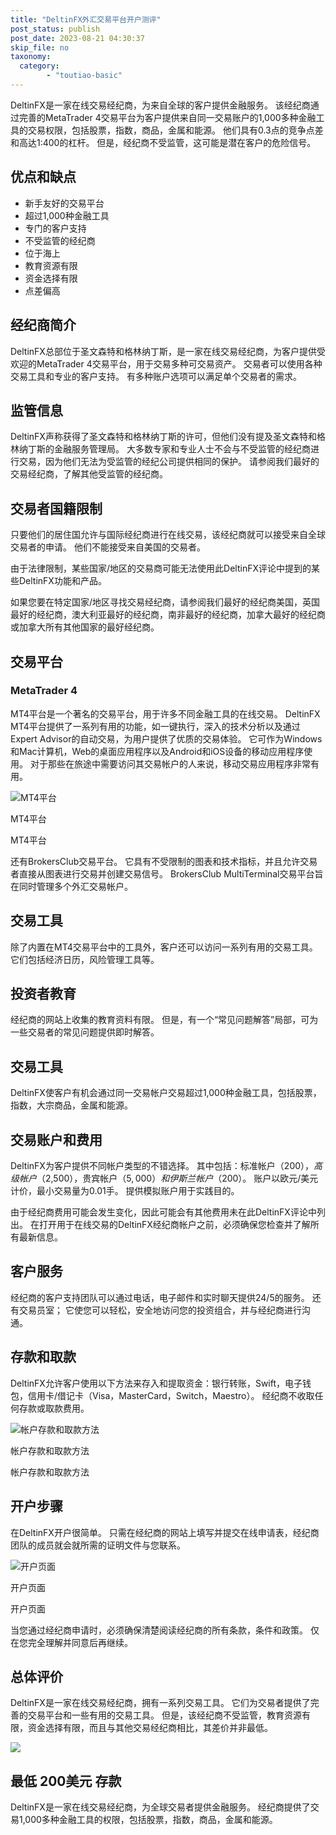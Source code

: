 ```yaml
---
title: "DeltinFX外汇交易平台开户测评"
post_status: publish
post_date: 2023-08-21 04:30:37
skip_file: no
taxonomy:
  category:
        - "toutiao-basic"
---
```


DeltinFX是一家在线交易经纪商，为来自全球的客户提供金融服务。 该经纪商通过完善的MetaTrader 4交易平台为客户提供来自同一交易账户的1,000多种金融工具的交易权限，包括股票，指数，商品，金属和能源。 他们具有0.3点的竞争点差和高达1:400的杠杆。 但是，经纪商不受监管，这可能是潜在客户的危险信号。

## 优点和缺点

- 新手友好的交易平台
- 超过1,000种金融工具
- 专门的客户支持
- 不受监管的经纪商
- 位于海上
- 教育资源有限
- 资金选择有限
- 点差偏高

## 经纪商简介

DeltinFX总部位于圣文森特和格林纳丁斯，是一家在线交易经纪商，为客户提供受欢迎的MetaTrader 4交易平台，用于交易多种可交易资产。 交易者可以使用各种交易工具和专业的客户支持。 有多种账户选项可以满足单个交易者的需求。

## 监管信息

DeltinFX声称获得了圣文森特和格林纳丁斯的许可，但他们没有提及圣文森特和格林纳丁斯的金融服务管理局。 大多数专家和专业人士不会与不受监管的经纪商进行交易，因为他们无法为受监管的经纪公司提供相同的保护。 请参阅我们最好的交易经纪商，了解其他受监管的经纪商。

## 交易者国籍限制

只要他们的居住国允许与国际经纪商进行在线交易，该经纪商就可以接受来自全球交易者的申请。 他们不能接受来自美国的交易者。

由于法律限制，某些国家/地区的交易商可能无法使用此DeltinFX评论中提到的某些DeltinFX功能和产品。

如果您要在特定国家/地区寻找交易经纪商，请参阅我们最好的经纪商美国，英国最好的经纪商，澳大利亚最好的经纪商，南非最好的经纪商，加拿大最好的经纪商或加拿大所有其他国家的最好经纪商。

## 交易平台

### MetaTrader 4

MT4平台是一个著名的交易平台，用于许多不同金融工具的在线交易。 DeltinFX MT4平台提供了一系列有用的功能，如一键执行，深入的技术分析以及通过Expert Advisor的自动交易，为用户提供了优质的交​​易体验。 它可作为Windows和Mac计算机，Web的桌面应用程序以及Android和iOS设备的移动应用程序使用。 对于那些在旅途中需要访问其交易帐户的人来说，移动交易应用程序非常有用。

![MT4平台](https://cdn.fendou.la/funstoutiao/2020/11/DeltinFX-Review-MT4-Platform.jpg "MT4平台")

MT4平台

MT4平台

还有BrokersClub交易平台。 它具有不受限制的图表和技术指标，并且允许交易者直接从图表进行交易并创建交易信号。 BrokersClub MultiTerminal交易平台旨在同时管理多个外汇交易帐户。

## 交易工具

除了内置在MT4交易平台中的工具外，客户还可以访问一系列有用的交易工具。 它们包括经济日历，风险管理工具等。

## 投资者教育

经纪商的网站上收集的教育资料有限。 但是，有一个“常见问题解答”局部，可为一些交易者的常见问题提供即时解答。

## 交易工具

DeltinFX使客户有机会通过同一交易帐户交易超过1,000种金融工具，包括股票，指数，大宗商品，金属和能源。

## 交易账户和费用

DeltinFX为客户提供不同帐户类型的不错选择。 其中包括：标准帐户（$200），高级帐户（$2,500），贵宾帐户（$5,000）和伊斯兰帐户（$200）。 账户以欧元/美元计价，最小交易量为0.01手。 提供模拟账户用于实践目的。

由于经纪商费用可能会发生变化，因此可能会有其他费用未在此DeltinFX评论中列出。 在打开用于在线交易的DeltinFX经纪商帐户之前，必须确保您检查并了解所有最新信息。

## 客户服务

经纪商的客户支持团队可以通过电话，电子邮件和实时聊天提供24/5的服务。 还有交易员室； 它使您可以轻松，安全地访问您的投资组合，并与经纪商进行沟通。

## 存款和取款

DeltinFX允许客户使用以下方法来存入和提取资金：银行转账，Swift，电子钱包，信用卡/借记卡（Visa，MasterCard，Switch，Maestro）。 经纪商不收取任何存款或取款费用。

![帐户存款和取款方法](https://cdn.fendou.la/funstoutiao/2020/11/DeltinFX-Review-Account-Deposit-Withdrawal-Methods.jpg "帐户存款和取款方法")

帐户存款和取款方法

帐户存款和取款方法

## 开户步骤

在DeltinFX开户很简单。 只需在经纪商的网站上填写并提交在线申请表，经纪商团队的成员就会就所需的证明文件与您联系。

![开户页面](https://cdn.fendou.la/funstoutiao/2020/11/DeltinFX-Review-Account-Opening-Page-271x1024.jpg "开户页面")

开户页面

开户页面

当您通过经纪商申请时，必须确保清楚阅读经纪商的所有条款，条件和政策。 仅在您完全理解并同意后再继续。

## 总体评价

DeltinFX是一家在线交易经纪商，拥有一系列交易工具。 它们为交易者提供了完善的交易平台和一些有用的交易工具。 但是，该经纪商不受监管，教育资源有限，资金选择有限，而且与其他交易经纪商相比，其差价并非最低。

![](https://cdn.fendou.la/funstoutiao/2020/11/DeltinFX-Logo.png)

## 最低 200美元 存款

DeltinFX是一家在线交易经纪商，为全球交易者提供金融服务。 经纪商提供了交易1,000多种金融工具的权限，包括股票，指数，商品，金属和能源。

